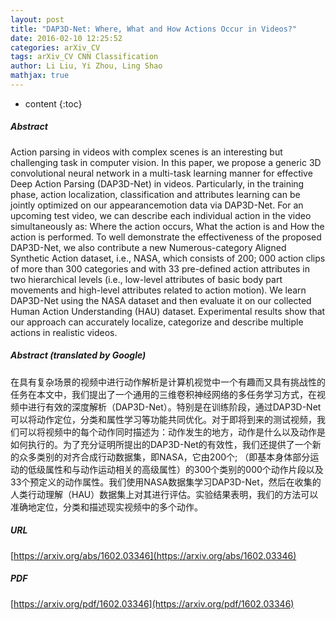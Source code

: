 ```yaml
---
layout: post
title: "DAP3D-Net: Where, What and How Actions Occur in Videos?"
date: 2016-02-10 12:25:52
categories: arXiv_CV
tags: arXiv_CV CNN Classification
author: Li Liu, Yi Zhou, Ling Shao
mathjax: true
---
```


* content
{:toc}

##### Abstract
Action parsing in videos with complex scenes is an interesting but challenging task in computer vision. In this paper, we propose a generic 3D convolutional neural network in a multi-task learning manner for effective Deep Action Parsing (DAP3D-Net) in videos. Particularly, in the training phase, action localization, classification and attributes learning can be jointly optimized on our appearancemotion data via DAP3D-Net. For an upcoming test video, we can describe each individual action in the video simultaneously as: Where the action occurs, What the action is and How the action is performed. To well demonstrate the effectiveness of the proposed DAP3D-Net, we also contribute a new Numerous-category Aligned Synthetic Action dataset, i.e., NASA, which consists of 200; 000 action clips of more than 300 categories and with 33 pre-defined action attributes in two hierarchical levels (i.e., low-level attributes of basic body part movements and high-level attributes related to action motion). We learn DAP3D-Net using the NASA dataset and then evaluate it on our collected Human Action Understanding (HAU) dataset. Experimental results show that our approach can accurately localize, categorize and describe multiple actions in realistic videos.

##### Abstract (translated by Google)
在具有复杂场景的视频中进行动作解析是计算机视觉中一个有趣而又具有挑战性的任务在本文中，我们提出了一个通用的三维卷积神经网络的多任务学习方式，在视频中进行有效的深度解析（DAP3D-Net）。特别是在训练阶段，通过DAP3D-Net可以将动作定位，分类和属性学习等功能共同优化。对于即将到来的测试视频，我们可以将视频中的每个动作同时描述为：动作发生的地方，动作是什么以及动作是如何执行的。为了充分证明所提出的DAP3D-Net的有效性，我们还提供了一个新的众多类别的对齐合成行动数据集，即NASA，它由200个; （即基本身体部分运动的低级属性和与动作运动相关的高级属性）的300个类别的000个动作片段以及33个预定义的动作属性。我们使用NASA数据集学习DAP3D-Net，然后在收集的人类行动理解（HAU）数据集上对其进行评估。实验结果表明，我们的方法可以准确地定位，分类和描述现实视频中的多个动作。

##### URL
[https://arxiv.org/abs/1602.03346](https://arxiv.org/abs/1602.03346)

##### PDF
[https://arxiv.org/pdf/1602.03346](https://arxiv.org/pdf/1602.03346)

